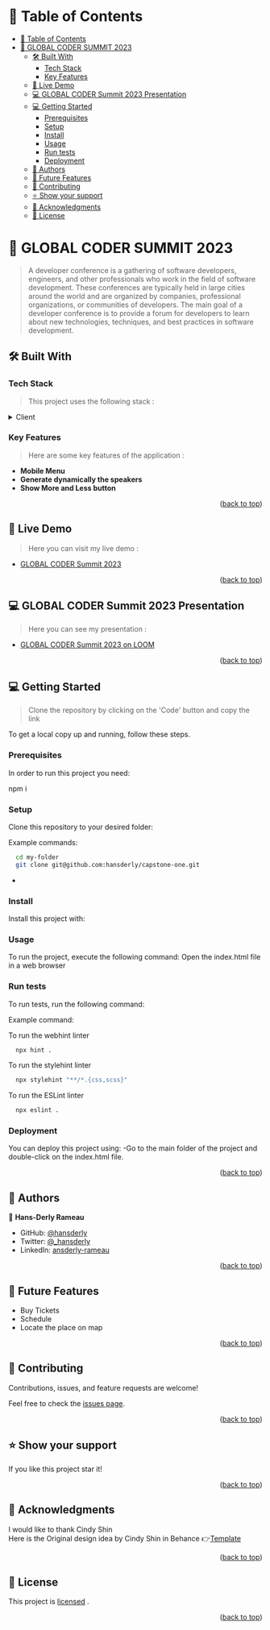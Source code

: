 <a name="readme-top"></a>

<!-- TABLE OF CONTENTS -->

# 📗 Table of Contents

-   [📗 Table of Contents](#-table-of-contents)
-   [📖 GLOBAL CODER SUMMIT 2023 ](#-global-coder-summit-2023-)
    -   [🛠 Built With ](#-built-with-)
        -   [Tech Stack ](#tech-stack-)
        -   [Key Features ](#key-features-)
    -   [🚀 Live Demo ](#-live-demo-)
    -   [💻 GLOBAL CODER Summit 2023 Presentation ](#-global-coder-summit-2023-presentation-)
    -   [💻 Getting Started ](#-getting-started-)
        -   [Prerequisites](#prerequisites)
        -   [Setup](#setup)
        -   [Install](#install)
        -   [Usage](#usage)
        -   [Run tests](#run-tests)
        -   [Deployment](#deployment)
    -   [👥 Authors ](#-authors-)
    -   [🔭 Future Features ](#-future-features-)
    -   [🤝 Contributing ](#-contributing-)
    -   [⭐️ Show your support ](#️-show-your-support-)
    -   [🙏 Acknowledgments ](#-acknowledgments-)
    -   [📝 License ](#-license-)

<!-- PROJECT DESCRIPTION -->

# 📖 GLOBAL CODER SUMMIT 2023 <a name="about-project"></a>

> A developer conference is a gathering of software developers, engineers, and other professionals who work in the field of software development. These conferences are typically held in large cities around the world and are organized by companies, professional organizations, or communities of developers. The main goal of a developer conference is to provide a forum for developers to learn about new technologies, techniques, and best practices in software development.

## 🛠 Built With <a name="built-with"></a>

### Tech Stack <a name="tech-stack"></a>

> This project uses the following stack :

<details>
  <summary>Client</summary>
  <ul>
    <li><a href="https://www.w3schools.com/html/">HTML</a></li>
    <li><a href="https://www.w3schools.com/css/">CSS</a></li>
     <li><a href="https://www.w3schools.com/js/">JavaScript</a></li>
  </ul>
</details>

<!-- Features -->

### Key Features <a name="key-features"></a>

> Here are some key features of the application :

-   **Mobile Menu**
-   **Generate dynamically the speakers**
-   **Show More and Less button**

<p align="right">(<a href="#readme-top">back to top</a>)</p>

<!-- LIVE DEMO -->

## 🚀 Live Demo <a name="live-demo"></a>

> Here you can visit my live demo :

-   [GLOBAL CODER Summit 2023](http://ansderly.me/capstone-one/)

<p align="right">(<a href="#readme-top">back to top</a>)</p>

<!-- LIVE DEMO -->

## 💻 GLOBAL CODER Summit 2023 Presentation <a name="vgs-presentation"></a>

> Here you can see my presentation :

-   [GLOBAL CODER Summit 2023 on LOOM](https://www.loom.com/share/1f63fb072ada4b80a5dc52005465ae84)

<p align="right">(<a href="#readme-top">back to top</a>)</p>

<!-- GETTING STARTED -->

## 💻 Getting Started <a name="getting-started"></a>

> Clone the repository by clicking on the 'Code' button and copy the link

To get a local copy up and running, follow these steps.

### Prerequisites

In order to run this project you need:

npm i

### Setup

Clone this repository to your desired folder:

Example commands:

```sh
  cd my-folder
  git clone git@github.com:hansderly/capstone-one.git
```

-

### Install

Install this project with:

<!--
Example command:

```sh
  cd my-project
  gem install
```
--->

### Usage

To run the project, execute the following command:
Open the index.html file in a web browser

<!--
Example command:

```sh
  rails server
```
--->

### Run tests

To run tests, run the following command:

Example command:

To run the webhint linter

```sh
  npx hint .
```

To run the stylehint linter

```sh
  npx stylehint "**/*.{css,scss}"
```

To run the ESLint linter

```sh
  npx eslint .
```

### Deployment

You can deploy this project using:
-Go to the main folder of the project and double-click on the index.html file.

<!--
Example:

```sh

```
 -->

<p align="right">(<a href="#readme-top">back to top</a>)</p>

<!-- AUTHORS -->

## 👥 Authors <a name="authors"></a>

👤 **Hans-Derly Rameau**

-   GitHub: [@hansderly](https://github.com/hansderly)
-   Twitter: [@\_hansderly](https://twitter.com/_hansderly)
-   LinkedIn: [ansderly-rameau](https://linkedin.com/in/ansderly-rameau/)

<p align="right">(<a href="#readme-top">back to top</a>)</p>

<!-- FUTURE FEATURES -->

## 🔭 Future Features <a name="future-features"></a>

-   Buy Tickets
-   Schedule
-   Locate the place on map

<p align="right">(<a href="#readme-top">back to top</a>)</p>

<!-- CONTRIBUTING -->

## 🤝 Contributing <a name="contributing"></a>

Contributions, issues, and feature requests are welcome!

Feel free to check the [issues page](../../issues/).

<p align="right">(<a href="#readme-top">back to top</a>)</p>

<!-- SUPPORT -->

## ⭐️ Show your support <a name="support"></a>

If you like this project star it!

<p align="right">(<a href="#readme-top">back to top</a>)</p>

<!-- ACKNOWLEDGEMENTS -->

## 🙏 Acknowledgments <a name="acknowledgements"></a>

I would like to thank Cindy Shin<br>
Here is the Original design idea by Cindy Shin in Behance 👉[Template](https://www.behance.net/gallery/29845175/CC-Global-Summit-2015)

<p align="right">(<a href="#readme-top">back to top</a>)</p>
<!-- LICENSE -->

## 📝 License <a name="license"></a>

This project is [licensed](./LICENCE) .

<p align="right">(<a href="#readme-top">back to top</a>)</p>
